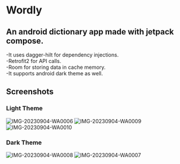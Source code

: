 # Wordly
## An android dictionary app made with jetpack compose.
-It uses dagger-hilt for dependency injections.<br>
-Retrofit2 for API calls.<br>
-Room for storing data in cache memory.<br>
-It supports android dark theme as well.<br>
## Screenshots
### Light Theme
![IMG-20230904-WA0006](https://github.com/YadavYashvant/Wordly/assets/113130559/7eac49f4-ab42-446d-8118-b46210c1bbc0)
![IMG-20230904-WA0009](https://github.com/YadavYashvant/Wordly/assets/113130559/22c7014e-b556-44d8-ac04-c5f45757332e)
![IMG-20230904-WA0010](https://github.com/YadavYashvant/Wordly/assets/113130559/d3d3b061-5a88-447a-9568-943cd542607d)
### Dark Theme
![IMG-20230904-WA0008](https://github.com/YadavYashvant/Wordly/assets/113130559/5dba54f5-f0d6-4a6d-882c-c6d24e875c31)
![IMG-20230904-WA0007](https://github.com/YadavYashvant/Wordly/assets/113130559/52386974-99e7-45ea-bcee-d7d17e7f22f7)
